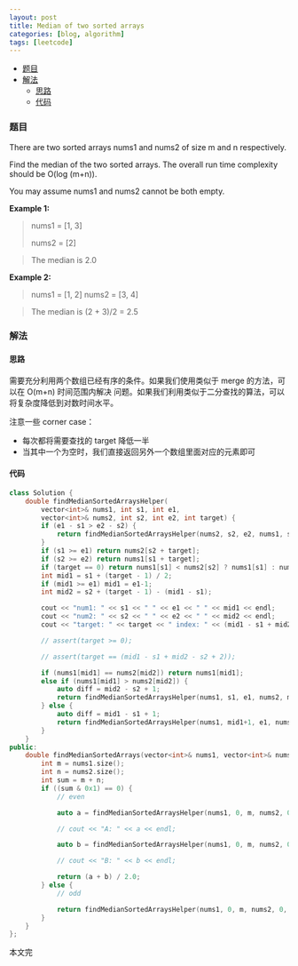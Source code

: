 ```yaml
---
layout: post
title: Median of two sorted arrays
categories: [blog, algorithm]
tags: [leetcode]
---
```


+ [题目](#problem)
+ [解法](#solution)
  + [思路](#way)
  + [代码](#code)


<a id="problem"></a>

### 题目

There are two sorted arrays nums1 and nums2 of size m and n respectively.

Find the median of the two sorted arrays. The overall run time complexity should be O(log (m+n)).

You may assume nums1 and nums2 cannot be both empty.

**Example 1:**

> nums1 = [1, 3]
>
> nums2 = [2]

> The median is 2.0

**Example 2:**

> nums1 = [1, 2]
> nums2 = [3, 4]

> The median is (2 + 3)/2 = 2.5

<a id="solution"></a>

### 解法

<a id="way"></a>

#### 思路

需要充分利用两个数组已经有序的条件。如果我们使用类似于 merge 的方法，可以在 O(m+n) 时间范围内解决
问题。如果我们利用类似于二分查找的算法，可以将复杂度降低到对数时间水平。

注意一些 corner case：

+ 每次都将需要查找的 target 降低一半
+ 当其中一个为空时，我们直接返回另外一个数组里面对应的元素即可

<a id="code"></a>

#### 代码

```cpp
class Solution {
    double findMedianSortedArraysHelper(
        vector<int>& nums1, int s1, int e1,
        vector<int>& nums2, int s2, int e2, int target) {
        if (e1 - s1 > e2 - s2) {
            return findMedianSortedArraysHelper(nums2, s2, e2, nums1, s1, e1, target);
        }
        if (s1 >= e1) return nums2[s2 + target];
        if (s2 >= e2) return nums1[s1 + target];
        if (target == 0) return nums1[s1] < nums2[s2] ? nums1[s1] : nums2[s2];
        int mid1 = s1 + (target - 1) / 2;
        if (mid1 >= e1) mid1 = e1-1;
        int mid2 = s2 + (target - 1) - (mid1 - s1);

        cout << "num1: " << s1 << " " << e1 << " " << mid1 << endl;
        cout << "num2: " << s2 << " " << e2 << " " << mid2 << endl;
        cout << "target: " << target << " index: " << (mid1 - s1 + mid2 - s2 + 2) << endl;

        // assert(target >= 0);

        // assert(target == (mid1 - s1 + mid2 - s2 + 2));

        if (nums1[mid1] == nums2[mid2]) return nums1[mid1];
        else if (nums1[mid1] > nums2[mid2]) {
            auto diff = mid2 - s2 + 1;
            return findMedianSortedArraysHelper(nums1, s1, e1, nums2, mid2+1, e2, target - diff);
        } else {
            auto diff = mid1 - s1 + 1;
            return findMedianSortedArraysHelper(nums1, mid1+1, e1, nums2, s2, e2, target - diff);
        }
    }
public:
    double findMedianSortedArrays(vector<int>& nums1, vector<int>& nums2) {
        int m = nums1.size();
        int n = nums2.size();
        int sum = m + n;
        if ((sum & 0x1) == 0) {
            // even

            auto a = findMedianSortedArraysHelper(nums1, 0, m, nums2, 0, n, sum / 2);

            // cout << "A: " << a << endl;

            auto b = findMedianSortedArraysHelper(nums1, 0, m, nums2, 0, n, sum / 2 - 1);

            // cout << "B: " << b << endl;

            return (a + b) / 2.0;
        } else {
            // odd

            return findMedianSortedArraysHelper(nums1, 0, m, nums2, 0, n, sum / 2);
        }
    }
};

```

本文完
